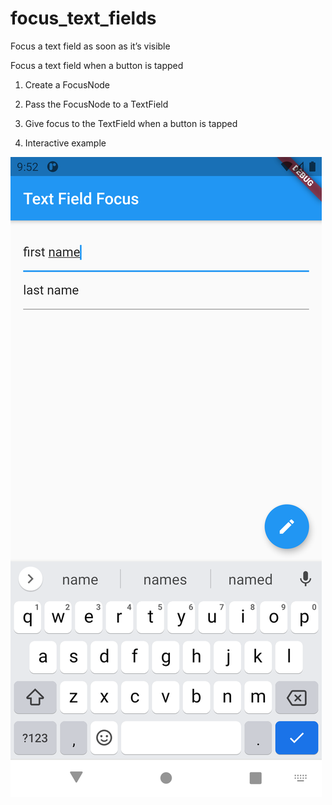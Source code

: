 # focus_text_fields

Focus a text field as soon as it’s visible


Focus a text field when a button is tapped


1. Create a FocusNode


2. Pass the FocusNode to a TextField


3. Give focus to the TextField when a button is tapped


4.  Interactive example


![Output](Screenshot_1625763126.png)